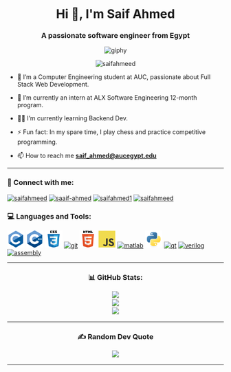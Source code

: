 <h1 align="center">Hi 👋, I'm Saif Ahmed</h1>
<h3 align="center">A passionate software engineer from Egypt</h3>


<div align="center">
  <img src="https://github.com/Saifahmeed/Saifahmeed/assets/122873799/a4a4fd05-e9cf-4b7e-a955-d4ce789ecbc8" alt="giphy" width="200"/>
</div>

<p align="center"> <img src="https://komarev.com/ghpvc/?username=saifahmeed&label=Profile%20views&color=d99600&style=for-the-badge" alt="saifahmeed" /> </p>

- 🚀 I’m a Computer Engineering student at AUC, passionate about Full Stack Web Development.

- 🔭 I’m currently an intern at ALX Software Engineering 12-month program.

- 👨‍💻 I’m currently learning Backend Dev.

- ⚡ Fun fact: In my spare time, I play chess and practice competitive programming.

- 📫 How to reach me **saif_ahmed@aucegypt.edu**
---
<h3 align="left">🔗 Connect with me:</h3>
<p align="left">
  <a href="https://dev.to/saifahmeed" target="blank" title="Dev.to"><img align="center" src="https://raw.githubusercontent.com/rahuldkjain/github-profile-readme-generator/master/src/images/icons/Social/devto.svg" alt="saifahmeed" height="30" width="40" /></a>
  <a href="https://linkedin.com/in/saaif-ahmed" target="blank" title="LinkedIn"><img align="center" src="https://raw.githubusercontent.com/rahuldkjain/github-profile-readme-generator/master/src/images/icons/Social/linked-in-alt.svg" alt="saaif-ahmed" height="30" width="40" /></a>
  <a href="https://codeforces.com/profile/saifahmed1" target="blank" title="Codeforces"><img align="center" src="https://raw.githubusercontent.com/rahuldkjain/github-profile-readme-generator/master/src/images/icons/Social/codeforces.svg" alt="saifahmed1" height="30" width="40" /></a>
  <a href="https://www.leetcode.com/saifahmeed" target="blank" title="LeetCode"><img align="center" src="https://raw.githubusercontent.com/rahuldkjain/github-profile-readme-generator/master/src/images/icons/Social/leet-code.svg" alt="saifahmeed" height="30" width="40" /></a>
</p>

<h3 align="left"> 💻 Languages and Tools:</h3>
<p align="left"> 
  <a href="https://www.cprogramming.com/" target="_blank" rel="noreferrer" title="C"><img src="https://raw.githubusercontent.com/devicons/devicon/master/icons/c/c-original.svg" alt="c" width="40" height="40"/></a>
  <a href="https://www.w3schools.com/cpp/" target="_blank" rel="noreferrer" title="C++"><img src="https://raw.githubusercontent.com/devicons/devicon/master/icons/cplusplus/cplusplus-original.svg" alt="cplusplus" width="40" height="40"/></a>
  <a href="https://www.w3schools.com/css/" target="_blank" rel="noreferrer" title="CSS"><img src="https://raw.githubusercontent.com/devicons/devicon/master/icons/css3/css3-original-wordmark.svg" alt="css3" width="40" height="40"/></a>
  <a href="https://git-scm.com/" target="_blank" rel="noreferrer" title="Git"><img src="https://www.vectorlogo.zone/logos/git-scm/git-scm-icon.svg" alt="git" width="40" height="40"/></a>
  <a href="https://www.w3.org/html/" target="_blank" rel="noreferrer" title="HTML"><img src="https://raw.githubusercontent.com/devicons/devicon/master/icons/html5/html5-original-wordmark.svg" alt="html5" width="40" height="40"/></a>
  <a href="https://developer.mozilla.org/en-US/docs/Web/JavaScript" target="_blank" rel="noreferrer" title="JavaScript"><img src="https://raw.githubusercontent.com/devicons/devicon/master/icons/javascript/javascript-original.svg" alt="javascript" width="40" height="40"/></a>
  <a href="https://www.mathworks.com/" target="_blank" rel="noreferrer" title="Matlab"><img src="https://upload.wikimedia.org/wikipedia/commons/2/21/Matlab_Logo.png" alt="matlab" width="40" height="40"/></a>
  <a href="https://www.python.org" target="_blank" rel="noreferrer" title="Python"><img src="https://raw.githubusercontent.com/devicons/devicon/master/icons/python/python-original.svg" alt="python" width="40" height="40"/></a>
  <a href="https://www.qt.io/" target="_blank" rel="noreferrer" title="Qt"><img src="https://upload.wikimedia.org/wikipedia/commons/0/0b/Qt_logo_2016.svg" alt="qt" width="40" height="40"/></a>
  <a href="https://steveicarus.github.io/iverilog/" target="_blank" rel="noreferrer" title="Verilog"><img src="https://github.com/Saifahmeed/Saifahmeed/assets/122873799/a8b24369-3fb8-4cf1-8a2b-0f0046e86173" alt="verilog" width="40" height="40"/></a>
  <a href="https://www.ibm.com/docs/en/aix/7.2?topic=aix-assembler-language-reference" target="_blank" rel="noreferrer" title="Assembly"><img src="https://github.com/Saifahmeed/Saifahmeed/assets/122873799/b918d36a-bd1e-4b20-9990-00711b17f2aa" alt="assembly" width="40" height="40"/></a>
</p>

---

<div align="center">

### 📊 GitHub Stats:
![](https://github-readme-stats.vercel.app/api?username=Saifahmeed&theme=vision-friendly-dark&hide_border=true&include_all_commits=true&count_private=true)<br/>
![](https://github-readme-streak-stats.herokuapp.com/?user=Saifahmeed&theme=vision-friendly-dark&hide_border=true)<br/>
![](https://github-readme-stats.vercel.app/api/top-langs/?username=Saifahmeed&theme=vision-friendly-dark&hide_border=true&include_all_commits=true&count_private=true&layout=compact)

---


### ✍️ Random Dev Quote
![](https://quotes-github-readme.vercel.app/api?type=horizontal&theme=radical)

</div>

---
